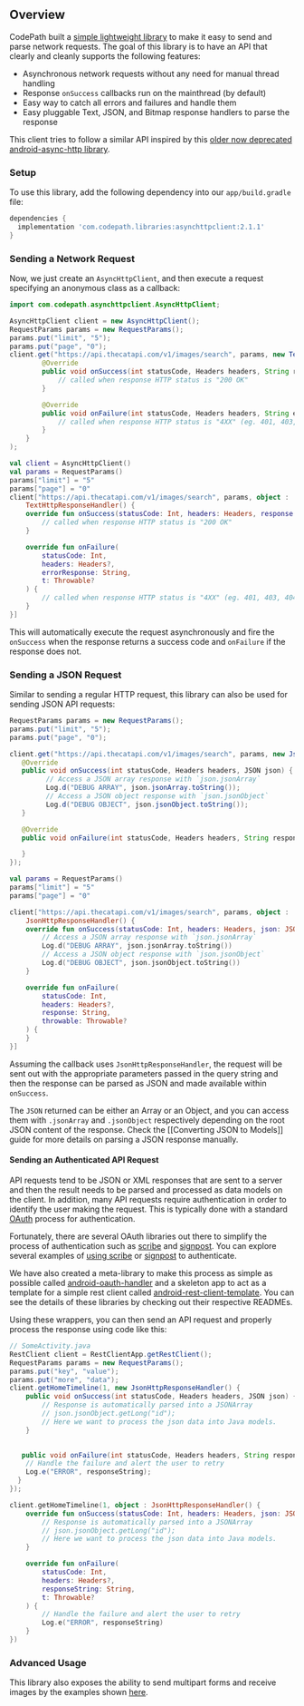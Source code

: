 ## Overview

CodePath built a [simple lightweight library](https://github.com/codepath/AsyncHttpClient) to make it easy to send and parse network requests.  The goal of this library is to have an API that clearly and cleanly supports the following features:

 * Asynchronous network requests without any need for manual thread handling
 * Response `onSuccess` callbacks run on the mainthread (by default)
 * Easy way to catch all errors and failures and handle them
 * Easy pluggable Text, JSON, and Bitmap response handlers to parse the response
 
This client tries to follow a similar API inspired by this [older now deprecated android-async-http library](https://github.com/android-async-http/android-async-http).

### Setup

To use this library, add the following dependency into our `app/build.gradle` file:

```gradle
dependencies {
  implementation 'com.codepath.libraries:asynchttpclient:2.1.1'
}
```

### Sending a Network Request

Now, we just create an `AsyncHttpClient`, and then execute a request specifying an anonymous class as a callback:

```java
import com.codepath.asynchttpclient.AsyncHttpClient;

AsyncHttpClient client = new AsyncHttpClient();
RequestParams params = new RequestParams();
params.put("limit", "5");
params.put("page", "0");
client.get("https://api.thecatapi.com/v1/images/search", params, new TextHttpResponseHandler() {
        @Override
        public void onSuccess(int statusCode, Headers headers, String response) {
            // called when response HTTP status is "200 OK"
        }

        @Override
        public void onFailure(int statusCode, Headers headers, String errorResponse, Throwable t) {
            // called when response HTTP status is "4XX" (eg. 401, 403, 404)
        }	
    }
);
```
```kotlin
val client = AsyncHttpClient()
val params = RequestParams()
params["limit"] = "5"
params["page"] = "0"
client["https://api.thecatapi.com/v1/images/search", params, object :
    TextHttpResponseHandler() {
    override fun onSuccess(statusCode: Int, headers: Headers, response: String) {
        // called when response HTTP status is "200 OK"
    }

    override fun onFailure(
        statusCode: Int,
        headers: Headers?,
        errorResponse: String,
        t: Throwable?
    ) {
        // called when response HTTP status is "4XX" (eg. 401, 403, 404)
    }
}]
```

This will automatically execute the request asynchronously and fire the `onSuccess` when the response returns a success code and `onFailure` if the response does not.

### Sending a JSON Request

Similar to sending a regular HTTP request, this library can also be used for sending JSON API requests:

```java
RequestParams params = new RequestParams();
params.put("limit", "5");
params.put("page", "0");

client.get("https://api.thecatapi.com/v1/images/search", params, new JsonHttpResponseHandler() {
   @Override
   public void onSuccess(int statusCode, Headers headers, JSON json) {
         // Access a JSON array response with `json.jsonArray` 
         Log.d("DEBUG ARRAY", json.jsonArray.toString());
         // Access a JSON object response with `json.jsonObject` 
         Log.d("DEBUG OBJECT", json.jsonObject.toString());
   }

   @Override
   public void onFailure(int statusCode, Headers headers, String response, Throwable throwable) {

   }
});
```
```kotlin
val params = RequestParams()
params["limit"] = "5"
params["page"] = "0"

client["https://api.thecatapi.com/v1/images/search", params, object :
    JsonHttpResponseHandler() {
    override fun onSuccess(statusCode: Int, headers: Headers, json: JSON) {
        // Access a JSON array response with `json.jsonArray` 
        Log.d("DEBUG ARRAY", json.jsonArray.toString())
        // Access a JSON object response with `json.jsonObject` 
        Log.d("DEBUG OBJECT", json.jsonObject.toString())
    }

    override fun onFailure(
        statusCode: Int,
        headers: Headers?,
        response: String,
        throwable: Throwable?
    ) {
    }
}]
```

Assuming the callback uses `JsonHttpResponseHandler`, the request will be sent out with the appropriate parameters passed in the query string and then the response can be parsed as JSON and made available within `onSuccess`. 

The `JSON` returned can be either an Array or an Object, and you can access them with `.jsonArray` and `.jsonObject` respectively depending on the root JSON content of the response. Check the [[Converting JSON to Models]] guide for more details on parsing a JSON response manually.


#### Sending an Authenticated API Request

API requests tend to be JSON or XML responses that are sent to a server and then the result needs to be parsed and processed as data models on the client. In addition, many API requests require authentication in order to identify the user making the request. This is typically done with a standard [OAuth](http://oauth.net/2/) process for authentication.

Fortunately, there are several OAuth libraries out there to simplify the process of authentication such as [scribe](https://github.com/fernandezpablo85/scribe-java) and [signpost](https://code.google.com/p/oauth-signpost/). You can explore several examples of [using scribe](https://github.com/fernandezpablo85/scribe-java/tree/master/src/test/java/org/scribe/examples) or [signpost](https://github.com/mttkay/signpost-examples) to authenticate.

We have also created a meta-library to make this process as simple as possible called [android-oauth-handler](https://github.com/codepath/android-oauth-handler) and a skeleton app to act as a template for a simple rest client called [android-rest-client-template](https://github.com/codepath/android-rest-client-template). You can see the details of these libraries by checking out their respective READMEs.

Using these wrappers, you can then send an API request and properly process the response using code like this:

```java
// SomeActivity.java
RestClient client = RestClientApp.getRestClient();
RequestParams params = new RequestParams();
params.put("key", "value");
params.put("more", "data");
client.getHomeTimeline(1, new JsonHttpResponseHandler() {
    public void onSuccess(int statusCode, Headers headers, JSON json) {
        // Response is automatically parsed into a JSONArray
        // json.jsonObject.getLong("id");
        // Here we want to process the json data into Java models.
    }
 

   public void onFailure(int statusCode, Headers headers, String responseString, Throwable t)  {
    // Handle the failure and alert the user to retry
    Log.e("ERROR", responseString);
  }
});
```

```kotlin
client.getHomeTimeline(1, object : JsonHttpResponseHandler() {
    override fun onSuccess(statusCode: Int, headers: Headers, json: JSON) {
        // Response is automatically parsed into a JSONArray
        // json.jsonObject.getLong("id");
        // Here we want to process the json data into Java models.
    }

    override fun onFailure(
        statusCode: Int,
        headers: Headers?,
        responseString: String,
        t: Throwable?
    ) {
        // Handle the failure and alert the user to retry
        Log.e("ERROR", responseString)
    }
})
```

### Advanced Usage

This library also exposes the ability to send multipart forms and receive images by the examples shown [here](https://github.com/codepath/AsyncHttpClient/blob/master/example/src/main/java/com/codepath/example/TestActivity.java).  
